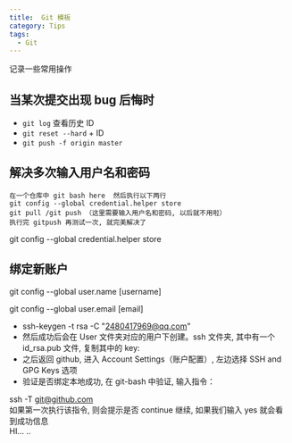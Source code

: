```yaml
---
title:  Git 模板
category: Tips
tags:
  - Git
---
```


记录一些常用操作
<!-- more -->
## 当某次提交出现 bug 后悔时

* `git log` 查看历史 ID
* `git reset --hard` + ID
* `git push -f origin master` 

## 解决多次输入用户名和密码

``` git
在一个仓库中 git bash here  然后执行以下两行
git config --global credential.helper store
git pull /git push （这里需要输入用户名和密码, 以后就不用啦）
执行完 gitpush 再测试一次, 就完美解决了
```

git config --global credential.helper store

## 绑定新账户

git config --global user.name [username]

git config --global user.email [email]

* ssh-keygen -t rsa -C "2480417969@qq.com"
* 然后成功后会在 User 文件夹对应的用户下创建。ssh 文件夹, 其中有一个 id_rsa.pub 文件, 复制其中的 key:
* 之后返回 github, 进入 Account Settings（账户配置）, 左边选择 SSH and GPG Keys 选项
* 验证是否绑定本地成功, 在 git-bash 中验证, 输入指令： 

 
ssh -T git@github.com  
如果第一次执行该指令, 则会提示是否 continue 继续, 如果我们输入 yes 就会看到成功信息  
HI... ..

